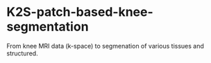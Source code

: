 # K2S-patch-based-knee-segmentation
From knee MRI data (k-space) to segmenation of various tissues and structured.
